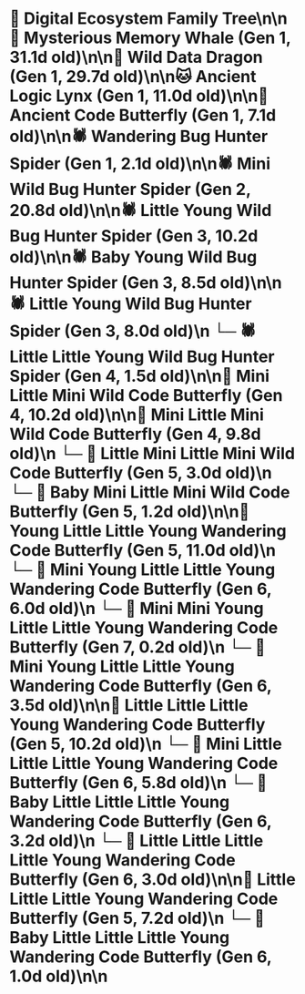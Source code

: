 # 🌳 Digital Ecosystem Family Tree\n\n🐋 Mysterious Memory Whale (Gen 1, 31.1d old)\n\n🐉 Wild Data Dragon (Gen 1, 29.7d old)\n\n🐱 Ancient Logic Lynx (Gen 1, 11.0d old)\n\n🦋 Ancient Code Butterfly (Gen 1, 7.1d old)\n\n🕷️ Wandering Bug Hunter Spider (Gen 1, 2.1d old)\n\n🕷️ Mini Wild Bug Hunter Spider (Gen 2, 20.8d old)\n\n🕷️ Little Young Wild Bug Hunter Spider (Gen 3, 10.2d old)\n\n🕷️ Baby Young Wild Bug Hunter Spider (Gen 3, 8.5d old)\n\n🕷️ Little Young Wild Bug Hunter Spider (Gen 3, 8.0d old)\n  └─ 🕷️ Little Little Young Wild Bug Hunter Spider (Gen 4, 1.5d old)\n\n🦋 Mini Little Mini Wild Code Butterfly (Gen 4, 10.2d old)\n\n🦋 Mini Little Mini Wild Code Butterfly (Gen 4, 9.8d old)\n  └─ 🦋 Little Mini Little Mini Wild Code Butterfly (Gen 5, 3.0d old)\n  └─ 🦋 Baby Mini Little Mini Wild Code Butterfly (Gen 5, 1.2d old)\n\n🦋 Young Little Little Young Wandering Code Butterfly (Gen 5, 11.0d old)\n  └─ 🦋 Mini Young Little Little Young Wandering Code Butterfly (Gen 6, 6.0d old)\n    └─ 🦋 Mini Mini Young Little Little Young Wandering Code Butterfly (Gen 7, 0.2d old)\n  └─ 🦋 Mini Young Little Little Young Wandering Code Butterfly (Gen 6, 3.5d old)\n\n🦋 Little Little Little Young Wandering Code Butterfly (Gen 5, 10.2d old)\n  └─ 🦋 Mini Little Little Little Young Wandering Code Butterfly (Gen 6, 5.8d old)\n  └─ 🦋 Baby Little Little Little Young Wandering Code Butterfly (Gen 6, 3.2d old)\n  └─ 🦋 Little Little Little Little Young Wandering Code Butterfly (Gen 6, 3.0d old)\n\n🦋 Little Little Little Young Wandering Code Butterfly (Gen 5, 7.2d old)\n  └─ 🦋 Baby Little Little Little Young Wandering Code Butterfly (Gen 6, 1.0d old)\n\n